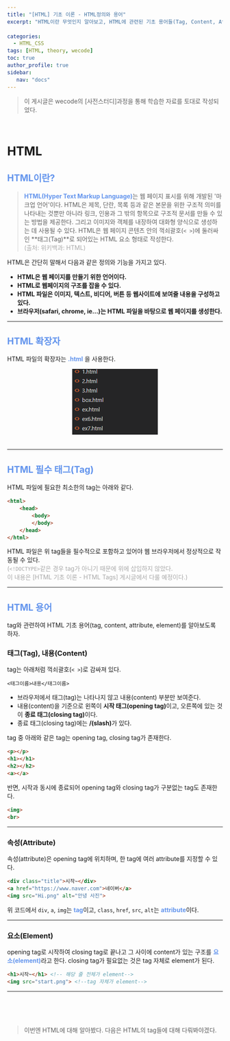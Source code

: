 ```yaml
---
title: "[HTML] 기초 이론 - HTML정의와 용어"
excerpt: "HTML이란 무엇인지 알아보고, HTML에 관련된 기초 용어들(Tag, Content, Attribute, Element)들을 알아보자 - wecode 사전스터디."

categories: 
  - HTML_CSS
tags: [HTML, theory, wecode]
toc: true
author_profile: true 
sidebar:
   nav: "docs"
---
```

>이 게시글은 wecode의 [사전스터디]과정을 통해 학습한 자료를 토대로 작성되었다.

<br>

# HTML
## <span style="color:cornflowerblue">**HTML이란?**</span>
> <span style="color:cornflowerblue">**HTML(Hyper Text Markup Language)**</span>는 웹 페이지 표시를 위해 개발된 '마크업 언어'이다. HTML은 제목, 단란, 목록 등과 같은 본문을 위한 구조적 의미를 나타내는 것뿐만 아니라 링크, 인용과 그 밖의 항목으로 구조적 문서를 만들 수 있는 방법을 제공한다. 그리고 이미지와 객체를 내장하여 대화형 양식으로 생성하는 데 사용될 수 있다. HTML은 웹 페이지 콘텐츠 안의 꺽쇠괄호(`< >`)에 둘러싸인 **태그(Tag)**로 되어있는 HTML 요소 형태로 작성한다. <br> <span style="color:darkgrey">(출처: 위키백과: HTML)</span>

HTML은 간단히 말해서 다음과 같은 정의와 기능을 가지고 있다.
<ul><b>
<li>HTML은 웹 페이지를 만들기 위한 언어이다.</li>
<li>HTML로 웹페이지의 구조를 잡을 수 있다.</li>
<li>HTML 파일은 이미지, 텍스트, 비디어, 버튼 등 웹사이트에 보여줄 내용을 구성하고 있다.</li>
<li>브라우저(safari, chrome, ie...)는 HTML 파일을 바탕으로 웹 페이지를 생성한다.</li>
</b></ul>

---
## <span style="color:cornflowerblue">**HTML 확장자**</span>
HTML 파일의 확장자는 <span style="color:cornflowerblue"><b>.html</b></span> 을 사용한다.<br>
<div style="text-align: center;"><img src="/assets/images/20221011html/html.png"></div>
<br>

---

## <span style="color:cornflowerblue">**HTML 필수 태그(Tag)**</span>
HTML 파일에 필요한 최소한의 tag는 아래와 같다.
```html
<html>
    <head>
        <body>
        </body>
    </head>
</html>
```
HTML 파일은 위 tag들을 필수적으로 포함하고 있어야 웹 브라우저에서 정상적으로 작동될 수 있다.<br>
<span style="color:darkgrey">(`<!DOCTYPE>`같은 경우 tag가 아니기 때문에 위에 삽입하지 않았다.<br> 이 내용은 [HTML 기초 이론 - HTML Tags] 게시글에서 다룰 예정이다.)</span>

---

## <span style="color:cornflowerblue">**HTML 용어**</span>


tag와 관련하여 HTML 기초 용어(tag, content, attribute, element)를 알아보도록 하자.


### 태그(Tag), 내용(Content)
tag는 아래처럼 꺽쇠괄호(`< >`)로 감싸져 있다.
```
<태그이름>내용</태그이름>
```
<ul>
<li>브라우저에서 태그(tag)는 나타나지 않고 내용(content) 부분만 보여준다.</li>
<li>내용(content)을 기준으로 왼쪽이 <b>시작 태그(opening tag)</b>이고, 오른쪽에 있는 것이 <b>종료 태그(closing tag)</b>이다. </li>
<li>종료 태그(closing tag)에는 <b>/(slash)</b>가 있다.</li>
</ul>

tag 중 아래와 같은 tag는 opening tag, closing tag가 존재한다.
```html
<p></p>
<h1></h1>
<h2></h2>
<a></a>
```
반면, 시작과 동시에 종료되어 opening tag와 closing tag가 구분없는 tag도 존재한다.
```html
<img>
<br>
```
---
### 속성(Attribute)
속성(attribute)은 opening tag에 위치하며, 한 tag에 여러 attribute를 지정할 수 있다.
```html
<div class="title">시작~</div>
<a href="https://www.naver.com">네이버</a>
<img src="Hi.png" alt="안녕 사진">
```
위 코드에서 `div`, `a`, `img`는 <span style="color:cornflowerblue">**tag**</span>이고, `class`, `href`, `src`, `alt`는 <span style="color:cornflowerblue">**attribute**</span>이다.

---
### 요소(Element)
opening tag로 시작하여 closing tag로 끝나고 그 사이에 content가 있는 구조를 <span style="color:cornflowerblue">**요소(element)**</span>라고 한다. closing tag가 필요없는 것은 tag 자체로 element가 된다.
```html
<h1>시작~</h1> <!-- 해당 줄 전체가 element-->
<img src="start.png"> <!--tag 자체가 element-->
```
---

<br><br>
<br>
>이번엔 HTML에 대해 알아봤다. 다음은 HTML의 tag들에 대해 다뤄봐야겠다.